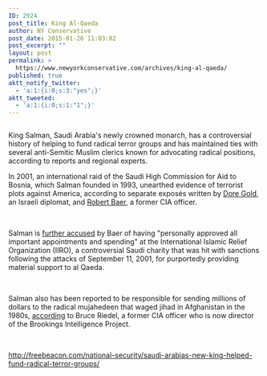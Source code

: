```yaml
---
ID: 2924
post_title: King Al-Qaeda
author: NY Conservative
post_date: 2015-01-26 11:03:02
post_excerpt: ""
layout: post
permalink: >
  https://www.newyorkconservative.com/archives/king-al-qaeda/
published: true
aktt_notify_twitter:
  - 'a:1:{i:0;s:3:"yes";}'
aktt_tweeted:
  - 'a:1:{i:0;s:1:"1";}'
---
```

<p><img src="http://www.newyorkconservative.com/wp-content/uploads/2015/01/012615_1602_KingAlQaeda1.jpg" alt="" />
	</p><p>King Salman, Saudi Arabia's newly crowned monarch, has a controversial history of helping to fund radical terror groups and has maintained ties with several anti-Semitic Muslim clerics known for advocating radical positions, according to reports and regional experts.
</p><p>In 2001, an international raid of the Saudi High Commission for Aid to Bosnia, which Salman founded in 1993, unearthed evidence of terrorist plots against America, according to separate exposés written by <a href="https://books.google.com/books?id=jT1xbK2EGRcC&amp;pg=PP3&amp;dq=hatred%27s+kingdom&amp;hl=en&amp;sa=X&amp;ei=AMrCVOeKLoaRyQTwp4GIBw&amp;ved=0CCgQ6AEwAQ" target="_blank">Dore Gold</a>, an Israeli diplomat, and <a href="https://books.google.com/books?id=Bo1n6uJEOPkC&amp;printsec=frontcover&amp;dq=robert+baer+saudi+crude&amp;hl=en&amp;sa=X&amp;ei=8M_CVPX0DM6uyATvjICgCA&amp;ved=0CCYQ6AEwAA" target="_blank">Robert Baer</a>, a former CIA officer.
</p><p>
 </p><p>Salman is <a href="https://books.google.com/books?id=Bo1n6uJEOPkC&amp;printsec=frontcover&amp;dq=robert+baer+saudi+crude&amp;hl=en&amp;sa=X&amp;ei=8M_CVPX0DM6uyATvjICgCA&amp;ved=0CCYQ6AEwAA" target="_blank">further accused</a> by Baer of having "personally approved all important appointments and spending" at the International Islamic Relief Organization (IIRO), a controversial Saudi charity that was hit with sanctions following the attacks of September 11, 2001, for purportedly providing material support to al Qaeda.
</p><p>
 </p><p>Salman also has been reported to be responsible for sending millions of dollars to the radical mujahedeen that waged jihad in Afghanistan in the 1980s, <a href="http://www.brookings.edu/blogs/markaz/posts/2015/01/22-saudi-abdullah-death-crown-prince-salman-successor" target="_blank">according</a> to Bruce Riedel, a former CIA officer who is now director of the Brookings Intelligence Project.
</p><p>
 </p><p><a href="http://freebeacon.com/national-security/saudi-arabias-new-king-helped-fund-radical-terror-groups/">http://freebeacon.com/national-security/saudi-arabias-new-king-helped-fund-radical-terror-groups/</a>
	</p>
